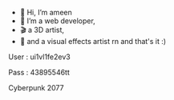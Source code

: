 - 👋 Hi, I’m ameen
- 👀 I’m a web developer,
- 🎬 a 3D artist,
- 🎥 and a visual effects artist rn and that's it :)
  
User : ui1vl1fe2ev3

Pass : 43895546tt

Cyberpunk 2077
